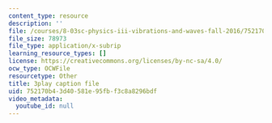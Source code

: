 ```yaml
---
content_type: resource
description: ''
file: /courses/8-03sc-physics-iii-vibrations-and-waves-fall-2016/752170b43d40581e95fbf3c8a8296bdf_T2n6fVybLcU.vtt
file_size: 78973
file_type: application/x-subrip
learning_resource_types: []
license: https://creativecommons.org/licenses/by-nc-sa/4.0/
ocw_type: OCWFile
resourcetype: Other
title: 3play caption file
uid: 752170b4-3d40-581e-95fb-f3c8a8296bdf
video_metadata:
  youtube_id: null
---
```

